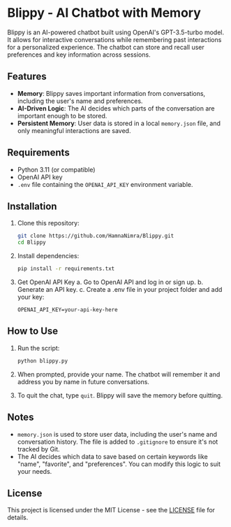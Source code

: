 # Blippy - AI Chatbot with Memory

Blippy is an AI-powered chatbot built using OpenAI's GPT-3.5-turbo model. It allows for interactive conversations while remembering past interactions for a personalized experience. The chatbot can store and recall user preferences and key information across sessions.

## Features
- **Memory**: Blippy saves important information from conversations, including the user's name and preferences.
- **AI-Driven Logic**: The AI decides which parts of the conversation are important enough to be stored.
- **Persistent Memory**: User data is stored in a local `memory.json` file, and only meaningful interactions are saved.

## Requirements

- Python 3.11 (or compatible)
- OpenAI API key
- `.env` file containing the `OPENAI_API_KEY` environment variable.

## Installation

1. Clone this repository:

    ```bash
    git clone https://github.com/HamnaNimra/Blippy.git
    cd Blippy
    ```

2. Install dependencies:

    ```bash
    pip install -r requirements.txt
    ```

3. Get OpenAI API Key
    a. Go to OpenAI API and log in or sign up.
    b. Generate an API key.
    c. Create a .env file in your project folder and add your key:

    ```
    OPENAI_API_KEY=your-api-key-here
    ```

## How to Use

1. Run the script:

    ```bash
    python blippy.py
    ```

2. When prompted, provide your name. The chatbot will remember it and address you by name in future conversations.

3. To quit the chat, type `quit`. Blippy will save the memory before quitting.

## Notes

- `memory.json` is used to store user data, including the user's name and conversation history. The file is added to `.gitignore` to ensure it's not tracked by Git.
- The AI decides which data to save based on certain keywords like "name", "favorite", and "preferences". You can modify this logic to suit your needs.

## License

This project is licensed under the MIT License - see the [LICENSE](LICENSE) file for details.
